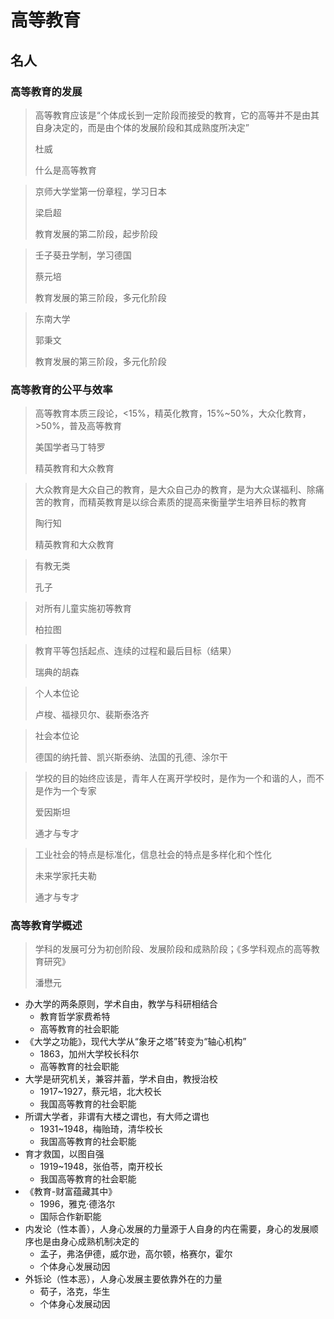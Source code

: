 # 高等教育


## 名人

### 高等教育的发展

>高等教育应该是“个体成长到一定阶段而接受的教育，它的高等并不是由其自身决定的，而是由个体的发展阶段和其成熟度所决定”
>
>杜威
>
>什么是高等教育

>京师大学堂第一份章程，学习日本
>
>梁启超
>
>教育发展的第二阶段，起步阶段

>壬子葵丑学制，学习德国
>
>蔡元培
>
>教育发展的第三阶段，多元化阶段

>东南大学
>
>郭秉文
>
>教育发展的第三阶段，多元化阶段

### 高等教育的公平与效率

>高等教育本质三段论，<15%，精英化教育，15%~50%，大众化教育，>50%，普及高等教育
>
>美国学者马丁特罗
>
>精英教育和大众教育

>大众教育是大众自己的教育，是大众自己办的教育，是为大众谋福利、除痛苦的教育，而精英教育是以综合素质的提高来衡量学生培养目标的教育
>
>陶行知
>
>精英教育和大众教育

>有教无类
>
>孔子

>对所有儿童实施初等教育
>
>柏拉图

>教育平等包括起点、连续的过程和最后目标（结果）
>
>瑞典的胡森

>个人本位论
>
>卢梭、福禄贝尔、裴斯泰洛齐

>社会本位论
>
>德国的纳托普、凯兴斯泰纳、法国的孔德、涂尔干

>学校的目的始终应该是，青年人在离开学校时，是作为一个和谐的人，而不是作为一个专家
>
>爱因斯坦
>
>通才与专才

>工业社会的特点是标准化，信息社会的特点是多样化和个性化
>
>未来学家托夫勒
>
>通才与专才

### 高等教育学概述

>学科的发展可分为初创阶段、发展阶段和成熟阶段；《多学科观点的高等教育研究》
>
>潘懋元

- 办大学的两条原则，学术自由，教学与科研相结合
    - 教育哲学家费希特
    - 高等教育的社会职能
- 《大学之功能》，现代大学从“象牙之塔”转变为“轴心机构”
    - 1863，加州大学校长科尔
    - 高等教育的社会职能
- 大学是研究机关，兼容并蓄，学术自由，教授治校
    - 1917~1927，蔡元培，北大校长
    - 我国高等教育的社会职能
- 所谓大学者，非谓有大楼之谓也，有大师之谓也
    - 1931~1948，梅贻琦，清华校长
    - 我国高等教育的社会职能
- 育才救国，以图自强
    - 1919~1948，张伯苓，南开校长
    - 我国高等教育的社会职能
- 《教育-财富蕴藏其中》
    - 1996，雅克·德洛尔
    - 国际合作新职能
- 内发论（性本善），人身心发展的力量源于人自身的内在需要，身心的发展顺序也是由身心成熟机制决定的
    - 孟子，弗洛伊德，威尔逊，高尔顿，格赛尔，霍尔
    - 个体身心发展动因
- 外铄论（性本恶），人身心发展主要依靠外在的力量
    - 荀子，洛克，华生
    - 个体身心发展动因

